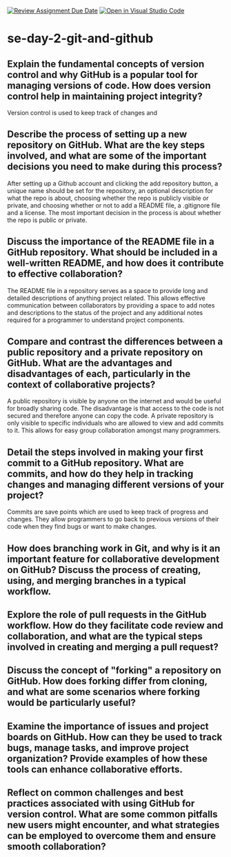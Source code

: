 [![Review Assignment Due Date](https://classroom.github.com/assets/deadline-readme-button-22041afd0340ce965d47ae6ef1cefeee28c7c493a6346c4f15d667ab976d596c.svg)](https://classroom.github.com/a/8wgCKhpZ)
[![Open in Visual Studio Code](https://classroom.github.com/assets/open-in-vscode-2e0aaae1b6195c2367325f4f02e2d04e9abb55f0b24a779b69b11b9e10269abc.svg)](https://classroom.github.com/online_ide?assignment_repo_id=18483379&assignment_repo_type=AssignmentRepo)
# se-day-2-git-and-github
## Explain the fundamental concepts of version control and why GitHub is a popular tool for managing versions of code. How does version control help in maintaining project integrity?

Version control is used to keep track of changes and 

## Describe the process of setting up a new repository on GitHub. What are the key steps involved, and what are some of the important decisions you need to make during this process?
After setting up a Github account and clicking the add repository button, a unique name should be set for the repository, an optional description for what the repo is about, choosing whether the repo is publicly visible or private, and choosing whether or not to add a README file, a .gitignore file and a license. The most important decision in the process is about whether the repo is public or private.

## Discuss the importance of the README file in a GitHub repository. What should be included in a well-written README, and how does it contribute to effective collaboration?

The README file in a repository serves as a space to provide long and detailed descriptions of anything project related. This allows effective communication between collaborators by providing a space to add notes and descriptions to the status of the project and any additional notes required for a programmer to understand project components.

## Compare and contrast the differences between a public repository and a private repository on GitHub. What are the advantages and disadvantages of each, particularly in the context of collaborative projects?

A public repository is visible by anyone on the internet and would be useful for broadly sharing code. The disadvantage is that access to the code is not secured and therefore anyone can copy the code.
A private repository is only visible to specific individuals who are allowed to view and add commits to it. This allows for easy group collaboration amongst many programmers.

## Detail the steps involved in making your first commit to a GitHub repository. What are commits, and how do they help in tracking changes and managing different versions of your project?

Commits are save points which are used to keep track of progress and changes. They allow programmers to go back to previous versions of their code when they find bugs or want to make changes.



## How does branching work in Git, and why is it an important feature for collaborative development on GitHub? Discuss the process of creating, using, and merging branches in a typical workflow.


## Explore the role of pull requests in the GitHub workflow. How do they facilitate code review and collaboration, and what are the typical steps involved in creating and merging a pull request?


## Discuss the concept of "forking" a repository on GitHub. How does forking differ from cloning, and what are some scenarios where forking would be particularly useful?


## Examine the importance of issues and project boards on GitHub. How can they be used to track bugs, manage tasks, and improve project organization? Provide examples of how these tools can enhance collaborative efforts.


## Reflect on common challenges and best practices associated with using GitHub for version control. What are some common pitfalls new users might encounter, and what strategies can be employed to overcome them and ensure smooth collaboration?

